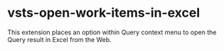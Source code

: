 # vsts-open-work-items-in-excel #

This extension places an option within Query context menu to open the Query result in Excel from the Web.
